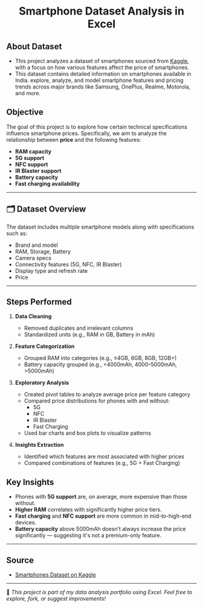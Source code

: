 <h1 align="center"> Smartphone Dataset Analysis in Excel</h1>   

## About Dataset     
- This project analyzes a dataset of smartphones sourced from [Kaggle](https://www.kaggle.com/datasets/chaudharisanika/smartphones-dataset), with a focus on how various features affect the price of smartphones.                          
- This dataset contains detailed information on smartphones available in India. explore, analyze, and model smartphone features and pricing trends across major brands like Samsung, OnePlus, Realme, Motorola, and more.             


##  Objective

The goal of this project is to explore how certain technical specifications influence smartphone prices. Specifically, we aim to analyze the relationship between **price** and the following features:

- **RAM capacity**  
- **5G support**
- **NFC support**
- **IR Blaster support**
- **Battery capacity**
- **Fast charging availability**

---

## 🗂 Dataset Overview

The dataset includes multiple smartphone models along with specifications such as:

- Brand and model
- RAM, Storage, Battery
- Camera specs
- Connectivity features (5G, NFC, IR Blaster)
- Display type and refresh rate
- Price

---

##  Steps Performed

1. **Data Cleaning**
   - Removed duplicates and irrelevant columns
   - Standardized units (e.g., RAM in GB, Battery in mAh)

2. **Feature Categorization**
   - Grouped RAM into categories (e.g., ≤4GB, 6GB, 8GB, 12GB+)
   - Battery capacity grouped (e.g., <4000mAh, 4000–5000mAh, >5000mAh)

3. **Exploratory Analysis**
   - Created pivot tables to analyze average price per feature category
   - Compared price distributions for phones with and without:
     - 5G
     - NFC
     - IR Blaster
     - Fast Charging
   - Used bar charts and box plots to visualize patterns

4. **Insights Extraction**
   - Identified which features are most associated with higher prices
   - Compared combinations of features (e.g., 5G + Fast Charging)



##  Key Insights

- Phones with **5G support** are, on average, more expensive than those without.
- **Higher RAM** correlates with significantly higher price tiers.
- **Fast charging** and **NFC support** are more common in mid-to-high-end devices.
- **Battery capacity** above 5000mAh doesn’t always increase the price significantly — suggesting it's not a premium-only feature.

---


##  Source

- [Smartphones Dataset on Kaggle](https://www.kaggle.com/datasets/chaudharisanika/smartphones-dataset)

---

📁 *This project is part of my data analysis portfolio using Excel. Feel free to explore, fork, or suggest improvements!*



